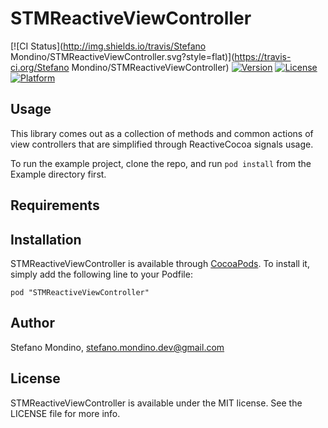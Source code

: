 # STMReactiveViewController

[![CI Status](http://img.shields.io/travis/Stefano Mondino/STMReactiveViewController.svg?style=flat)](https://travis-ci.org/Stefano Mondino/STMReactiveViewController)
[![Version](https://img.shields.io/cocoapods/v/STMReactiveViewController.svg?style=flat)](http://cocoadocs.org/docsets/STMReactiveViewController)
[![License](https://img.shields.io/cocoapods/l/STMReactiveViewController.svg?style=flat)](http://cocoadocs.org/docsets/STMReactiveViewController)
[![Platform](https://img.shields.io/cocoapods/p/STMReactiveViewController.svg?style=flat)](http://cocoadocs.org/docsets/STMReactiveViewController)


## Usage

This library comes out as a collection of methods and common actions of view controllers that are simplified through ReactiveCocoa signals usage.

To run the example project, clone the repo, and run `pod install` from the Example directory first.

## Requirements

## Installation

STMReactiveViewController is available through [CocoaPods](http://cocoapods.org). To install
it, simply add the following line to your Podfile:

    pod "STMReactiveViewController"

## Author

Stefano Mondino, stefano.mondino.dev@gmail.com

## License

STMReactiveViewController is available under the MIT license. See the LICENSE file for more info.

